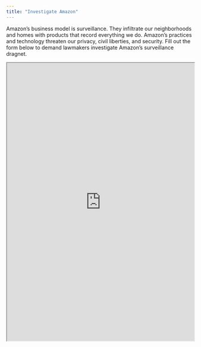 ```yaml
---
title: "Investigate Amazon"
---
```


Amazon’s business model is surveillance. They infiltrate our neighborhoods and homes with products that record everything we do. Amazon’s practices and technology threaten our privacy, civil liberties, and security. Fill out the form below to demand lawmakers investigate Amazon’s surveillance dragnet.

<iframe height="750" width="100%" src="https://ewelton.github.io/ktest/wiki.html#Investigate%20Amazon"></iframe>
